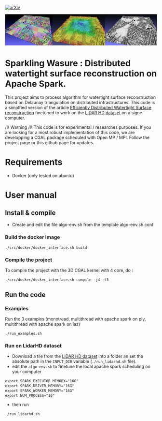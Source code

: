 [![arXiv](https://img.shields.io/badge/arXiv-Paper-<COLOR>.svg)](https://hal.science/hal-03380593/file/2021216131.pdf)

![Example of the algorithm on the "chateau de versaille" LidarHD tile](./doc/header.jpeg)

# Sparkling Wasure : Distributed watertight surface reconstruction on Apache Spark. 

This project aims to process algorithm for watertight surface reconstruction based on Delaunay triangulation on distributed infrastructures.
This code is a simplfied version of the article  [Efficiently Distributed Watertight Surface reconstruction](https://lcaraffa.github.io/edwsr/)
finetuned to work on the [LiDAR HD dataset](https://geoservices.ign.fr/lidarhd) on a signe computer.

/!\ Warning /!\  This code is for experimental / researches purposes. If you are looking for a most robust implementation of this code, we are developping 
a CGAL package scheduled with Open MP / MPI. Follow the project page or this github page for updates.

# Requirements 
- Docker (only tested on ubuntu)

# User manual
## Install & compile 
- Create and edit the file algo-env.sh from the template algo-env.sh.conf 

### Build the docker image
```console
./src/docker/docker_interface.sh build
```

### Compile the project 
To compile the project with the 3D CGAL kernel with 4 core, do :

```console
./src/docker/docker_interface.sh compile -j4 -t3
```

## Run the code
### Examples 
Run the 3 examples (monotread, multithread with apache spark on ply, multithread with apache spark on laz)
```console
./run_examples.sh

```

### Run on LidarHD dataset 
- Download a tile from the [LiDAR HD dataset](https://geoservices.ign.fr/lidarhd) into a folder an set the absolute path in the `INPUT_DIR` variable (`./run_lidarhd.sh` file).
- edit the `algo-env.sh` to finetune the local apache spark scheduling on your computer
```console
export SPARK_EXECUTOR_MEMORY="16G"
export SPARK_DRIVER_MEMORY="16G"
export SPARK_WORKER_MEMORY="16G"
export NUM_PROCESS="10"
```

- then run 
```console
./run_lidarhd.sh

```




